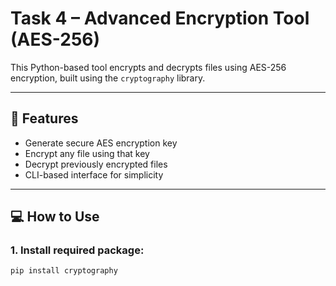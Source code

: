 # Task 4 – Advanced Encryption Tool (AES-256)

This Python-based tool encrypts and decrypts files using AES-256 encryption, built using the `cryptography` library.

---

## 🔐 Features
- Generate secure AES encryption key
- Encrypt any file using that key
- Decrypt previously encrypted files
- CLI-based interface for simplicity

---

## 💻 How to Use

### 1. Install required package:
```bash
pip install cryptography
